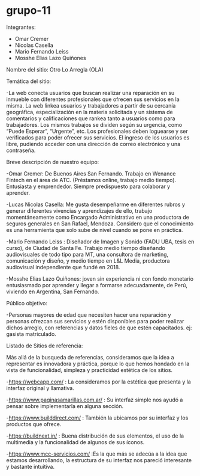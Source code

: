 # grupo-11

Integrantes:

- Omar Cremer
- Nicolas Casella 
- Mario Fernando Leiss
- Mosshe Elias Lazo Quiñones



Nombre del sitio: Otro Lo Arregla (OLA)


Temática del sitio:

-La web conecta usuarios que buscan realizar una reparación en su inmueble con diferentes profesionales que ofrecen sus servicios en la misma. La web linkea usuarios y trabajadores a partir de su cercanía geográfica, especialización en la materia solicitada y un sistema de comentarios y calificaciones que rankea tanto a usuarios como para trabajadores. Los mismos trabajos se dividen según su urgencia, como “Puede Esperar”, “Urgente”, etc. Los profesionales deben loguearse y ser verificados para poder ofrecer sus servicios. El ingreso de los usuarios es libre, pudiendo acceder con una dirección de correo electrónico y una contraseña.

Breve descripción de nuestro equipo:

-Omar Cremer: De Buenos Aires San Fernando. Trabajo en Wenance Fintech en el área de ATC. (Préstamos online, trabajo medio tiempo). Entusiasta y emprendedor. Siempre predispuesto para colaborar y aprender. 
 
-Lucas Nicolas Casella: Me gusta desempeñarme en diferentes rubros y generar diferentes vivencias y aprendizajes de ello, trabajo momentáneamente como Encargado Administrativo en una productora de seguros generales en San Rafael, Mendoza. Considero que el conocimiento es una herramienta que solo sube de nivel cuando se pone en práctica.

-Mario Fernando Leiss : Diseñador de Imagen y Sonido (FADU UBA, tesis en curso), de Ciudad de Santa Fe. Trabajo medio tiempo diseñando audiovisuales de todo tipo para MT, una consultora de marketing, comunicación y diseño,  y medio tiempo en L&L Media, productora audiovisual independiente que fundé en 2018.

-Mosshe Elias Lazo Quiñones: joven sin experiencia ni con fondo monetario entusiasmado por aprender y llegar a formarse adecuadamente, de Perú, viviendo en Argentina, San Fernando.

Público objetivo: 

-Personas mayores de edad que necesiten hacer una reparación y personas ofrezcan sus servicios y estén disponibles para poder realizar dichos arreglo, con referencias y datos fieles de que estén capacitados. ej: gasista matriculado.

Listado de Sitios de referencia:

Más allá de la busqueda de referencias, consideramos que la idea a representar es innovadora y práctica, porque lo que hemos hondado en la vista de funcionalidad, simpleza y practicidad estética de los sitios.

-https://webcapp.com/ : La consideramos por la estética que presenta y la interfaz original y llamativa.

-https://www.paginasamarillas.com.ar/ : Su interfaz simple nos ayudó a pensar sobre implementarla en alguna sección.

-https://www.builddirect.com/ : También la ubicamos por su interfaz y los productos que ofrece. 

-https://buildnext.in/ : Buena distribución de sus elementos, el uso de la multimedia y la funcionalidad de algunos de sus íconos.

-https://www.mcc-servicios.com/ :Es la que más se adecúa a la idea que estamos desarrollando, la estructura de su interfaz nos pareció interesante y bastante intuitiva.


